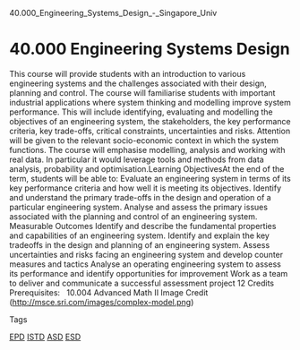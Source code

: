 40.000_Engineering_Systems_Design_-_Singapore_Univ



40.000 Engineering Systems Design
=================================

This course will provide students with an introduction to various engineering systems and the challenges associated with their design, planning and control. The course will familiarise students with important industrial applications where system thinking and modelling improve system performance. This will include identifying, evaluating and modelling the objectives of an engineering system, the stakeholders, the key performance criteria, key trade-offs, critical constraints, uncertainties and risks. Attention will be given to the relevant socio-economic context in which the system functions. The course will emphasise modelling, analysis and working with real data. In particular it would leverage tools and methods from data analysis, probability and optimisation.Learning ObjectivesAt the end of the term, students will be able to: Evaluate an engineering system in terms of its key performance criteria and how well it is meeting its objectives. Identify and understand the primary trade-offs in the design and operation of a particular engineering system. Analyse and assess the primary issues associated with the planning and control of an engineering system.
Measurable Outcomes Identify and describe the fundamental properties and capabilities of an engineering system. Identify and explain the key tradeoffs in the design and planning of an engineering system. Assess uncertainties and risks facing an engineering system and develop counter measures and tactics Analyse an operating engineering system to assess its performance and identify opportunities for improvement Work as a team to deliver and communicate a successful assessment project 12 Credits Prerequisites:   10.004 Advanced Math II Image Credit (http://msce.sri.com/images/complex-model.png)

Tags

[EPD](/education/undergraduate/courses/?pillar-cluster=44)
[ISTD](/education/undergraduate/courses/?pillar-cluster=11)
[ASD](/education/undergraduate/courses/?pillar-cluster=1167)
[ESD](/education/undergraduate/courses/?pillar-cluster=99)

